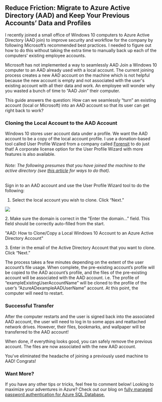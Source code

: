 

## Reduce Friction: Migrate to Azure Active Directory (AAD) and Keep Your Previous Accounts’ Data and Profiles

I recently joined a small office of Windows 10 computers to Azure Active Directory (AAD join) to improve security and workflow for the company by following Microsoft’s recommended best practices. I needed to figure out how to do this without taking the extra time to manually back up each of the computers' existing employee accounts.

Microsoft has not implemented a way to seamlessly AAD Join a Windows 10 computer to an AAD already used with a local account. The current joining process creates a new AAD account on the machine which is not helpful because the new account is empty and not associated with the user's existing account with all their data and work. An employee will wonder why you wasted a bunch of time to “AAD Join” their computer.

This guide answers the question: How can we seamlessly “turn” an existing account (local or Microsoft) into an AAD account so that its user can get right back to work?

### Cloning the Local Account to the AAD Account

Windows 10 stores user account data under a profile. We want the AAD account to be a copy of the local account profile. I use a donation-based tool called User Profile Wizard from a company called [Forensit](https://www.forensit.com/domain-migration.html) to do just that! A corporate license option for the User Profile Wizard with more features is also available.

###### Note: The following presumes that you have joined the machine to the active directory (see [this article](https://www.top-password.com/blog/add-windows-10-to-active-directory-domain/) for ways to do that).

Sign in to an AAD account and use the User Profile Wizard tool to do the following:

1. Select the local account you wish to clone. Click “Next.”

![](https://intellitect.comhttps://intellitect.com/wp-content/uploads/2021/05/Step-1.webp)

2\. Make sure the domain is correct in the “Enter the domain…” field. This field should be correctly auto-filled from the start.

 "AAD: How to Clone/Copy a Local Windows 10 Account to an Azure Active Directory Account"

3\. Enter in the email of the Active Directory Account that you want to clone. Click “Next.”

The process takes a few minutes depending on the extent of the user account’s file usage. When complete, the pre-existing account’s profile will be copied to the AAD account’s profile, and the files of the pre-existing account will be associated with the AAD account. i.e. The profile of “exampleExistingUserAccountName” will be cloned to the profile of the user’s “AzureADexampleAADUserName” account. At this point, the computer will need to restart.

### Successful Transfer

After the computer restarts and the user is signed back into the associated AAD account, the user will need to log in to some apps and reattached network drives. However, their files, bookmarks, and wallpaper will be transferred to the AAD account!

When done, if everything looks good, you can safely remove the previous account. The files are now associated with the new AAD account.

You've eliminated the headache of joining a previously used machine to AAD! Congrats!

### Want More?

If you have any other tips or tricks, feel free to comment below! Looking to maximize your adventures in Azure? Check out our blog on [fully managed password authentication for Azure SQL Database.](https://intellitect.com/passwordless-authentication-azure-sql/)

